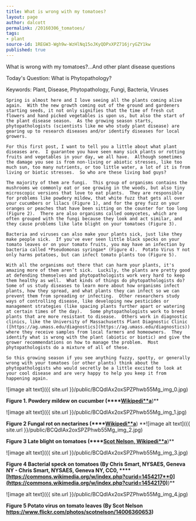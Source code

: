 ```yaml
---
title: What is wrong with my tomatoes?
layout: page
author: dalcott
permalink: /20160306_tomatoes/
tags:
- plant
source-id: 1REGW3-Wgh9w-WzHlNq15oJKyQDPxXPZ716jryGZY1kw
published: true
---
```

What is wrong with my tomatoes?...And other plant disease questions

Today's Question: What is Phytopathology?

Keywords: Plant, Disease, Phytopathology, Fungi, Bacteria, Viruses 

	Spring is almost here and I love seeing all the plants coming alive again.  With the new growth coming out of the ground and gardeners starting seeds, it not only signifies that the time of fresh cut flowers and hand picked vegetables is upon us, but also the start of the plant disease season.  As the growing season starts, phytopathologists (scientists like me who study plant disease) are gearing up to research diseases and/or identify diseases for local growers.

	For this first post, I want to tell you a little about what plant diseases are.  I guarantee you have seen many sick plants or rotting fruits and vegetables in your day, we all have.  Although sometimes the damage you see is from non-living or abiotic stresses, like too much sun, too many nutrients, or too little water, a lot of it is from living or biotic stresses.  So who are these living bad guys?

	The majority of them are fungi.  This group of organisms contains the mushrooms we commonly eat or see growing in the woods, but also tiny microscopic versions that love to eat plants.  They are responsible for problems like powdery mildew, that white fuzz that gets all over your cucumbers or lilacs (Figure 1), and for the grey fuzz on your oranges or peaches that have been sitting on the counter for too long (Figure 2).  There are also organisms called oomycetes, which are often grouped with the fungi because they look and act similar, and they cause problems like late blight on your tomatoes (Figure 3).  

	Bacteria and viruses can also make your plants sick, just like they make people sick.  If you've ever seen little black specks on your tomato leaves or on your tomato fruits, you may have an infection by bacteria called *Pseudomonas syringae* (Figure 4).  Potato Virus Y not only harms potatoes, but can infect tomato plants too (Figure 5).  

	With all the organisms out there that can harm your plants, it's amazing more of them aren’t sick.  Luckily, the plants are pretty good at defending themselves and phytopathologists work very hard to keep them healthy as well.  What kinds of things do phytopathologists do?  Some of us study diseases to learn more about how organisms infect plants, how they spread, and what plants they can infect so we can prevent them from spreading or infecting.  Other researchers study ways of controlling disease, like developing new pesticides or management strategies (like spacing plants further apart or watering at certain times of the day).   Some phytopathologists work to breed plants that are more resistant to disease.  Others work in diagnostic clinics, like the University of Massachusetts Plant Diagnostic Clinic ([https://ag.umass.edu/diagnostics](https://ag.umass.edu/diagnostics)) where they receive samples from local farmers and homeowners.  They identify what is wrong with the plant (abiotic or biotic) and give the grower recommendations on how to manage the problem.  Most phytopathologists do a mixture of all of these.

	So this growing season if you see anything fuzzy, spotty, or generally wrong with your tomatoes (or other plants) think about the phytopathologists who would secretly be a little excited to look at your cool disease and are very happy to help you keep it from happening again.

![image alt text]({{ site.url }}/public/BCQdIAx2oxSPZPhwb55Mg_img_0.jpg)

**Figure 1. Powdery mildew on cucumber (****[Wikipedi**a](https://upload.wikimedia.org/wikipedia/commons/0/07/Powdery_mildew.JPG)**)**

![image alt text]({{ site.url }}/public/BCQdIAx2oxSPZPhwb55Mg_img_1.jpg)

**Figure 2 Fungal rot on nectarines (****[Wikipedi**a](https://upload.wikimedia.org/wikipedia/commons/6/6e/Moldy_nectarines.jpg)**) **![image alt text]({{ site.url }}/public/BCQdIAx2oxSPZPhwb55Mg_img_2.jpg)

**Figure 3 Late blight on tomatoes (****[Scot Nelson, Wikipedi**a](https://upload.wikimedia.org/wikipedia/commons/0/06/Late_blight_of_tomato_caused_by_Phytophthora_infestans_(5815188381).jpg)**)**

![image alt text]({{ site.url }}/public/BCQdIAx2oxSPZPhwb55Mg_img_3.jpg)

**Figure 4 Bacterial speck on tomatoes (By Chris Smart, NYSAES, Geneva NY - Chris Smart, NYSAES, Geneva NY, CC0, ****[https://commons.wikimedia.org/w/index.php?curid=1454217**0](https://commons.wikimedia.org/w/index.php?curid=14542170)**)**

![image alt text]({{ site.url }}/public/BCQdIAx2oxSPZPhwb55Mg_img_4.jpg)

**Figure 5 Potato virus on tomato leaves (By Scot Nelson https://www.flickr.com/photos/scotnelson/14006360653)**

